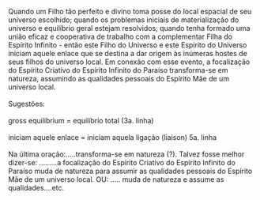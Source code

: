 ﻿Quando um Filho tão perfeito e divino toma posse do local espacial de seu universo escolhido; quando os problemas iniciais de materialização do universo e equilíbrio geral estejam resolvidos; quando tenha formado uma união eficaz e cooperativa de trabalho com a complementar Filha do Espírito Infinito - então este Filho do Universo e este Espírito do Universo iniciam aquele enlace que se destina a dar origem às inúmeras hostes de seus filhos do universo local. Em conexão com esse evento, a focalização do Espírito Criativo do Espírito Infinito do Paraíso transforma-se em natureza, assumindo as qualidades pessoais do Espírito Mãe de um universo local.<BR><BR>Sugestões:<BR><BR>gross equilibrium = equilíbrio total (3a. linha)<BR><BR>iniciam aquele enlace = iniciam aquela ligação (liaison) 5a. linha<BR><BR>Na última oração:.....transforma-se em natureza (?). Talvez fosse melhor dizer-se: .........a focalização do Espírito Criativo do Espírito Infinito do Paraíso muda de natureza para assumir as qualidades pessoais do Espírito Mãe de um universo local. OU: ..... muda de natureza e assume as qualidades....etc.